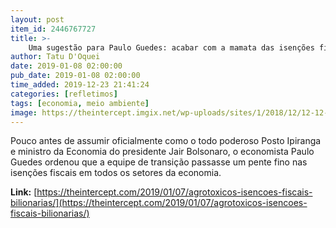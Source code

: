 ```yaml
---
layout: post
item_id: 2446767727
title: >-
    Uma sugestão para Paulo Guedes: acabar com a mamata das isenções fiscais bilionárias para agrotóxicos
author: Tatu D'Oquei
date: 2019-01-08 02:00:00
pub_date: 2019-01-08 02:00:00
time_added: 2019-12-23 21:41:24
categories: [refletimos]
tags: [economia, meio ambiente]
image: https://theintercept.imgix.net/wp-uploads/sites/1/2018/12/12-12-18-agrotoxicos-1544634274.jpg?auto=compress%2Cformat&q=90&fit=crop&w=1200&h=800
---
```


Pouco antes de assumir oficialmente como o todo poderoso Posto Ipiranga e ministro da Economia do presidente Jair Bolsonaro, o economista Paulo Guedes ordenou que a equipe de transição passasse um pente fino nas isenções fiscais em todos os setores da economia.

**Link:** [https://theintercept.com/2019/01/07/agrotoxicos-isencoes-fiscais-bilionarias/](https://theintercept.com/2019/01/07/agrotoxicos-isencoes-fiscais-bilionarias/)

